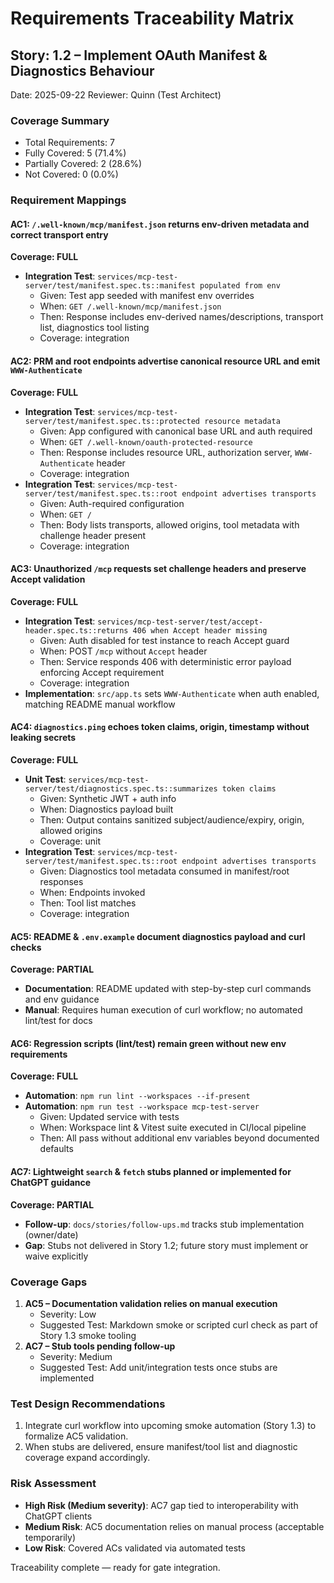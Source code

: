 # Requirements Traceability Matrix

## Story: 1.2 – Implement OAuth Manifest & Diagnostics Behaviour

Date: 2025-09-22
Reviewer: Quinn (Test Architect)

### Coverage Summary

- Total Requirements: 7
- Fully Covered: 5 (71.4%)
- Partially Covered: 2 (28.6%)
- Not Covered: 0 (0.0%)

### Requirement Mappings

#### AC1: `/.well-known/mcp/manifest.json` returns env-driven metadata and correct transport entry

**Coverage: FULL**

- **Integration Test**: `services/mcp-test-server/test/manifest.spec.ts::manifest populated from env`
  - Given: Test app seeded with manifest env overrides
  - When: `GET /.well-known/mcp/manifest.json`
  - Then: Response includes env-derived names/descriptions, transport list, diagnostics tool listing
  - Coverage: integration

#### AC2: PRM and root endpoints advertise canonical resource URL and emit `WWW-Authenticate`

**Coverage: FULL**

- **Integration Test**: `services/mcp-test-server/test/manifest.spec.ts::protected resource metadata`
  - Given: App configured with canonical base URL and auth required
  - When: `GET /.well-known/oauth-protected-resource`
  - Then: Response includes resource URL, authorization server, `WWW-Authenticate` header
  - Coverage: integration
- **Integration Test**: `services/mcp-test-server/test/manifest.spec.ts::root endpoint advertises transports`
  - Given: Auth-required configuration
  - When: `GET /`
  - Then: Body lists transports, allowed origins, tool metadata with challenge header present
  - Coverage: integration

#### AC3: Unauthorized `/mcp` requests set challenge headers and preserve Accept validation

**Coverage: FULL**

- **Integration Test**: `services/mcp-test-server/test/accept-header.spec.ts::returns 406 when Accept header missing`
  - Given: Auth disabled for test instance to reach Accept guard
  - When: POST `/mcp` without `Accept` header
  - Then: Service responds 406 with deterministic error payload enforcing Accept requirement
  - Coverage: integration
- **Implementation**: `src/app.ts` sets `WWW-Authenticate` when auth enabled, matching README manual workflow

#### AC4: `diagnostics.ping` echoes token claims, origin, timestamp without leaking secrets

**Coverage: FULL**

- **Unit Test**: `services/mcp-test-server/test/diagnostics.spec.ts::summarizes token claims`
  - Given: Synthetic JWT + auth info
  - When: Diagnostics payload built
  - Then: Output contains sanitized subject/audience/expiry, origin, allowed origins
  - Coverage: unit
- **Integration Test**: `services/mcp-test-server/test/manifest.spec.ts::root endpoint advertises transports`
  - Given: Diagnostics tool metadata consumed in manifest/root responses
  - When: Endpoints invoked
  - Then: Tool list matches
  - Coverage: integration

#### AC5: README & `.env.example` document diagnostics payload and curl checks

**Coverage: PARTIAL**

- **Documentation**: README updated with step-by-step curl commands and env guidance
- **Manual**: Requires human execution of curl workflow; no automated lint/test for docs

#### AC6: Regression scripts (lint/test) remain green without new env requirements

**Coverage: FULL**

- **Automation**: `npm run lint --workspaces --if-present`
- **Automation**: `npm run test --workspace mcp-test-server`
  - Given: Updated service with tests
  - When: Workspace lint & Vitest suite executed in CI/local pipeline
  - Then: All pass without additional env variables beyond documented defaults

#### AC7: Lightweight `search` & `fetch` stubs planned or implemented for ChatGPT guidance

**Coverage: PARTIAL**

- **Follow-up**: `docs/stories/follow-ups.md` tracks stub implementation (owner/date)
- **Gap**: Stubs not delivered in Story 1.2; future story must implement or waive explicitly

### Coverage Gaps

1. **AC5 – Documentation validation relies on manual execution**
   - Severity: Low
   - Suggested Test: Markdown smoke or scripted curl check as part of Story 1.3 smoke tooling
2. **AC7 – Stub tools pending follow-up**
   - Severity: Medium
   - Suggested Test: Add unit/integration tests once stubs are implemented

### Test Design Recommendations

1. Integrate curl workflow into upcoming smoke automation (Story 1.3) to formalize AC5 validation.
2. When stubs are delivered, ensure manifest/tool list and diagnostic coverage expand accordingly.

### Risk Assessment

- **High Risk (Medium severity)**: AC7 gap tied to interoperability with ChatGPT clients
- **Medium Risk**: AC5 documentation relies on manual process (acceptable temporarily)
- **Low Risk**: Covered ACs validated via automated tests

Traceability complete — ready for gate integration.

